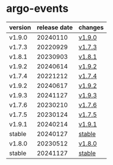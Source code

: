 # argo-events

| version | release date |            changes             |
|---------|--------------|--------------------------------|
| v1.9.0  | 20240110     | [v1.9.0](./v1.9.0-20240110.md) |
| v1.7.3  | 20220929     | [v1.7.3](./v1.7.3-20220929.md) |
| v1.8.1  | 20230903     | [v1.8.1](./v1.8.1-20230903.md) |
| v1.9.2  | 20240614     | [v1.9.2](./v1.9.2-20240614.md) |
| v1.7.4  | 20221212     | [v1.7.4](./v1.7.4-20221212.md) |
| v1.9.2  | 20240617     | [v1.9.2](./v1.9.2-20240617.md) |
| v1.9.3  | 20241127     | [v1.9.3](./v1.9.3-20241127.md) |
| v1.7.6  | 20230210     | [v1.7.6](./v1.7.6-20230210.md) |
| v1.7.5  | 20230124     | [v1.7.5](./v1.7.5-20230124.md) |
| v1.9.1  | 20240214     | [v1.9.1](./v1.9.1-20240214.md) |
| stable  | 20240127     | [stable](./stable-20240127.md) |
| v1.8.0  | 20230512     | [v1.8.0](./v1.8.0-20230512.md) |
| stable  | 20241127     | [stable](./stable-20241127.md) |

